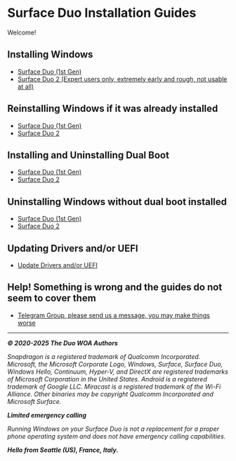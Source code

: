# Surface Duo Installation Guides

Welcome!

## Installing Windows

- [Surface Duo (1st Gen)](/Install/Client/InstallWindows-SurfaceDuo1.md)
- [Surface Duo 2 (Expert users only, extremely early and rough, not usable at all)](/Install/Client/InstallWindows-SurfaceDuo2.md)

## Reinstalling Windows if it was already installed

- [Surface Duo (1st Gen)](/Install/Client/ReinstallWindows-SurfaceDuo1.md)
- [Surface Duo 2](/Install/Client/ReinstallWindows-SurfaceDuo2.md)

## Installing and Uninstalling Dual Boot

- [Surface Duo (1st Gen)](/Install/DualBoot.md)
- [Surface Duo 2](/Install/DualBoot.md)

## Uninstalling Windows without dual boot installed

- [Surface Duo (1st Gen)](/Install/Uninstall-SurfaceDuo1.md)
- [Surface Duo 2](/Install/Uninstall-SurfaceDuo2.md)

## Updating Drivers and/or UEFI

- [Update Drivers and/or UEFI](/Update/UpdateDriversAndUEFI.md)

## Help! Something is wrong and the guides do not seem to cover them

- [Telegram Group, please send us a message, you may make things worse](https://t.me/duowoa)

---

_**© 2020-2025 The Duo WOA Authors**_

_Snapdragon is a registered trademark of Qualcomm Incorporated. Microsoft, the Microsoft Corporate Logo, Windows, Surface, Surface Duo, Windows Hello, Continuum, Hyper-V, and DirectX are registered trademarks of Microsoft Corporation in the United States. Android is a registered trademark of Google LLC. Miracast is a registered trademark of the Wi-Fi Alliance. Other binaries may be copyright Qualcomm Incorporated and Microsoft Surface._

_**Limited emergency calling**_

_Running Windows on your Surface Duo is not a replacement for a proper phone operating system and does not have emergency calling capabilities._

_**Hello from Seattle (US), France, Italy.**_